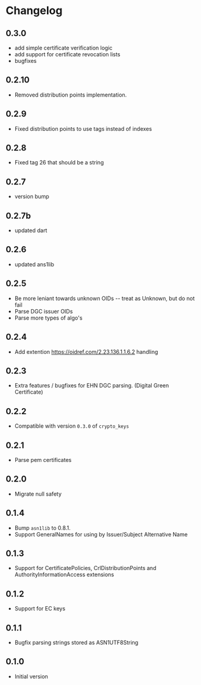 # Changelog
## 0.3.0

- add simple certificate verification logic
- add support for certificate revocation lists
- bugfixes

## 0.2.10

- Removed distribution points implementation.

## 0.2.9

- Fixed distribution points to use tags instead of indexes

## 0.2.8

- Fixed tag 26 that should be a string

## 0.2.7

- version bump

## 0.2.7b

- updated dart

## 0.2.6

- updated ans1lib

## 0.2.5

- Be more leniant towards unknown OIDs -- treat as Unknown, but do not fail
- Parse DGC issuer OIDs
- Parse more types of algo's

## 0.2.4

- Add extention https://oidref.com/2.23.136.1.1.6.2 handling

## 0.2.3

- Extra features / bugfixes for EHN DGC parsing. (Digital Green Certificate)

## 0.2.2

- Compatible with version `0.3.0` of `crypto_keys`

## 0.2.1

- Parse pem certificates

## 0.2.0

- Migrate null safety

## 0.1.4

- Bump `asn1lib` to 0.8.1.
- Support GeneralNames for using by Issuer/Subject Alternative Name

## 0.1.3

- Support for CertificatePolicies, CrlDistributionPoints and AuthorityInformationAccess extensions

## 0.1.2

- Support for EC keys

## 0.1.1

- Bugfix parsing strings stored as ASN1UTF8String

## 0.1.0

- Initial version
